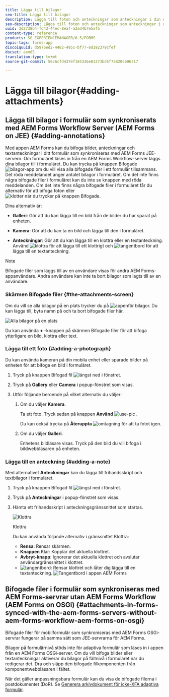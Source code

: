 ```yaml
---
title: Lägga till bilagor
seo-title: Lägga till bilagor
description: Lägga till foton och anteckningar som anteckningar i din uppgift i appen AEM Forms
seo-description: Lägga till foton och anteckningar som anteckningar i din uppgift i appen AEM Forms
uuid: 3d2738b4-fd43-44ec-8eaf-a2ad4b7e5af5
content-type: reference
products: SG_EXPERIENCEMANAGER/6.5/FORMS
topic-tags: forms-app
discoiquuid: d5976ed2-4482-495c-bf77-6d192379cfef
docset: aem65
translation-type: tm+mt
source-git-commit: 56c6cfd437ef185336e81373bd5f758205b96317

---
```



# Lägga till bilagor{#adding-attachments}

## Lägga till bilagor i formulär som synkroniserats med AEM Forms Workflow Server (AEM Forms on JEE) {#adding-annotations}

Med appen AEM Forms kan du bifoga bilder, anteckningar och textanteckningar i ditt formulär som synkroniseras med AEM Forms JEE-servern. Om formuläret läses in från en AEM Forms Workflow-server läggs dina bilagor till i formuläret. Du kan trycka på knappen Bifogade ![bilagor-app](assets/attachments-app.png) om du vill visa alla bifogade filer i ett formulär tillsammans. Det röda meddelandet anger antalet bilagor i formuläret. Om det inte finns några bifogade filer i formuläret kan du inte se knappen med röda meddelanden. Om det inte finns några bifogade filer i formuläret får du alternativ för att bifoga foton eller ![klotter när du trycker på knappen Bifogade](assets/attch.png).

Dina alternativ är:

* **Galleri**: Gör att du kan lägga till en bild från de bilder du har sparat på enheten.

* **Kamera**: Gör att du kan ta en bild och lägga till den i formuläret.

* **Anteckningar**: Gör att du kan lägga till en klottra eller en textanteckning. Använd ![klottra](assets/scribble.png) för att lägga till ett klottrigt och ![tangentbord](assets/keyboard.png) för att lägga till en textanteckning.

>[!NOTE]
>
>Bifogade filer som läggs till av en användare visas för andra AEM Forms-appanvändare. Andra användare kan inte ta bort bilagor som lagts till av en användare.


### Skärmen Bifogade filer {#the-attachments-screen}

Om du vill se alla bilagor på en plats trycker du på ![appen](assets/attachments-app.png)för bilagor. Du kan lägga till, byta namn på och ta bort bifogade filer här.

![Alla bilagor på en plats](assets/attachments-screen.png)

Du kan använda **+** -knappen på skärmen Bifogade filer för att bifoga ytterligare en bild, klottra eller text.

### Lägga till ett foto {#adding-a-photograph}

Du kan använda kameran på din mobila enhet eller sparade bilder på enheten för att bifoga en bild i formuläret.

1. Tryck på knappen Bifogad fil ![längst ned](assets/attch.png) i fönstret.
1. Tryck på **Gallery** eller **Camera** i popup-fönstret som visas.
1. Utför följande beroende på vilket alternativ du väljer:

   1. Om du väljer **Kamera**.

      Ta ett foto. Tryck sedan på knappen **Använd** ![use-pic](assets/use-pic.png) .

      Du kan också trycka på **Återuppta** ![omtagning](assets/retake.png) för att ta fotot igen.

   1. Om du väljer **Galleri**.

      Enhetens bildläsare visas. Tryck på den bild du vill bifoga i bildwebbläsaren på enheten.

### Lägga till en anteckning {#adding-a-note}

Med alternativet **Anteckningar** kan du lägga till frihandsskript och textbilagor i formuläret.

1. Tryck på knappen Bifogad fil ![längst ned](assets/attch.png) i fönstret.
1. Tryck på **Anteckningar** i popup-fönstret som visas.
1. Hämta ett frihandsskript i anteckningsgränssnittet som startas.

   ![Klottra](assets/scribble-ui.png)

   Klottra

   Du kan använda följande alternativ i gränssnittet Klottra:

   * **Rensa**: Rensar skärmen.
   * **Knappen** Klar: Kopplar det aktuella klottret.
   * **Avbryt-knapp**: Ignorerar det aktuella klottret och avslutar användargränssnittet i klottret.
   * ![tangentbord](assets/keyboard.png): Rensar klottret och låter dig lägga till en textanteckning.
   ![Tangentbord i appen AEM Forms](assets/keyboard-inapp.png)

## Bifogade filer i formulär som synkroniseras med AEM Forms-servrar utan AEM Forms Workflow (AEM Forms on OSGi) {#attachments-in-forms-synced-with-the-aem-forms-servers-without-aem-forms-workflow-aem-forms-on-osgi}

Bifogade filer för mobilformulär som synkroniseras med AEM Forms OSGi-servrar fungerar på samma sätt som JEE-servrarna för AEM Forms.

Bilagor på formulärnivå stöds inte för adaptiva formulär som läses in i appen från en AEM Forms OSGi-server. Om du vill bifoga bilder eller textanteckningar aktiverar du bilagor på fältnivå i formuläret när du redigerar det. Dra och släpp den bifogade filkomponenten från komponentwebbläsaren i fältet.

När det gäller anpassningsbara formulär kan du visa de bifogade filerna i postdokumentet (DoR). Se [Generera arkivdokument för icke-XFA adaptiva formulär](../../forms/using/generate-document-of-record-for-non-xfa-based-adaptive-forms.md).
